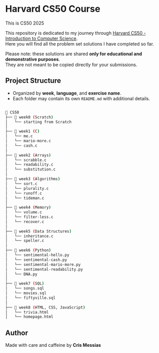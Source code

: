 # Harvard CS50 Course
This is CS50 2025

This repository is dedicated to my journey through [Harvard CS50 - Introduction to Computer Science](https://cs50.harvard.edu/x/).  
Here you will find all the problem set solutions I have completed so far.  

Please note: these solutions are shared **only for educational and demonstrative purposes**.  
They are not meant to be copied directly for your submissions.  

## Project Structure
- Organized by **week**, **language**, and **exercise name**.  
- Each folder may contain its own `README.md` with additional details. 

```bash

📁 CS50
├── 📁 week0 (Scratch)
│   └── starting from Scratch
│ 
├── 📁 week1 (C)
│   └── me.c
│   └── mario-more.c 
│   └── cash.c
│ 
├── 📁 week2 (Arrays)
│   └── scrabble.c
│   └── readability.c
│   └── substitution.c
│ 
├── 📁 week3 (Algorithms)
│   └── sort.c
│   └── plurality.c
│   └── runoff.c
│   └── tideman.c
│ 
├── 📁 week4 (Memory)
│   └── volume.c
│   └── filter-less.c
│   └── recover.c
│ 
├── 📁 week5 (Data Structures)
│   └── inheritance.c
│   └── speller.c
│ 
├── 📁 week6 (Python)
│   └── sentimental-hello.py
│   └── sentimental-cash.py
│   └── sentimental-mario-more.py
│   └── sentimental-readability.py
│   └── DNA.py
│ 
├── 📁 week7 (SQL)
│   └── songs.sql
│   └── movies.sql
│   └── fiftyville.sql
│ 
├── 📁 week8 (HTML, CSS, JavaScript)
│   └── trivia.html
│   └── homepage.html
```

## Author

Made with care and caffeine by **Cris Messias**
